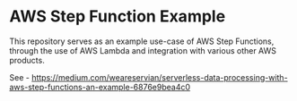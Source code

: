 # AWS Step Function Example

This repository serves as an example use-case of AWS Step Functions, through the use of AWS Lambda and integration with various other AWS products.

See - https://medium.com/weareservian/serverless-data-processing-with-aws-step-functions-an-example-6876e9bea4c0
